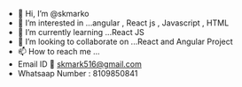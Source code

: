 - 👋 Hi, I’m @skmarko
- 👀 I’m interested in ...angular , React js , Javascript , HTML
- 🌱 I’m currently learning ...React JS
- 💞️ I’m looking to collaborate on ...React and Angular Project
- 📫 How to reach me ...
- Email ID 📧 skmark516@gmail.com 
- Whatsaap Number : 8109850841

<!---
skmarko/skmarko is a ✨ special ✨ repository because its `README.md` (this file) appears on your GitHub profile.
You can click the Preview link to take a look at your changes.
--->
